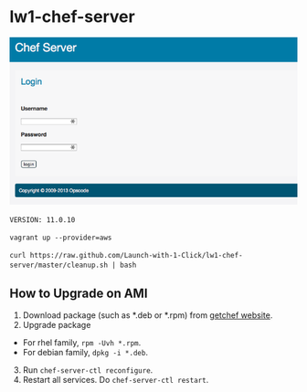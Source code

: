 # lw1-chef-server

![Chef-Server](./_images/chef_server_login.png)

`VERSION: 11.0.10`


`vagrant up --provider=aws`


`curl https://raw.github.com/Launch-with-1-Click/lw1-chef-server/master/cleanup.sh | bash`

## How to Upgrade on AMI

1. Download package (such as *.deb or *.rpm) from [getchef website](http://www.getchef.com/chef/install/).
2. Upgrade package
  - For rhel family, `rpm -Uvh *.rpm`.
  - For debian family, `dpkg -i *.deb`.
3. Run `chef-server-ctl reconfigure`.
3. Restart all services. Do `chef-server-ctl restart`.
